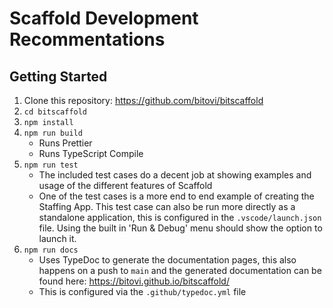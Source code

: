 # Scaffold Development Recommentations

## Getting Started

1. Clone this repository: https://github.com/bitovi/bitscaffold
2. `cd bitscaffold`
3. `npm install`
4. `npm run build`
   - Runs Prettier
   - Runs TypeScript Compile
5. `npm run test`
   - The included test cases do a decent job at showing examples and usage of the different features of Scaffold
   - One of the test cases is a more end to end example of creating the Staffing App. This test case can also be run more directly as a standalone application, this is configured in the `.vscode/launch.json` file. Using the built in 'Run & Debug' menu should show the option to launch it.
6. `npm run docs`
   - Uses TypeDoc to generate the documentation pages, this also happens on a push to `main` and the generated documentation can be found here: https://bitovi.github.io/bitscaffold/
   - This is configured via the `.github/typedoc.yml` file
